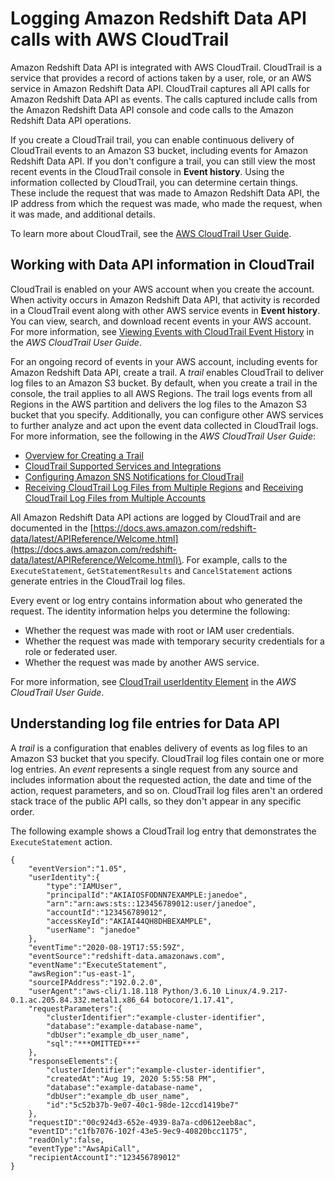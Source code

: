# Logging Amazon Redshift Data API calls with AWS CloudTrail<a name="logging-using-cloudtrail"></a>

Amazon Redshift Data API is integrated with AWS CloudTrail\. CloudTrail is a service that provides a record of actions taken by a user, role, or an AWS service in Amazon Redshift Data API\. CloudTrail captures all API calls for Amazon Redshift Data API as events\. The calls captured include calls from the Amazon Redshift Data API console and code calls to the Amazon Redshift Data API operations\. 

If you create a CloudTrail trail, you can enable continuous delivery of CloudTrail events to an Amazon S3 bucket, including events for Amazon Redshift Data API\. If you don't configure a trail, you can still view the most recent events in the CloudTrail console in **Event history**\. Using the information collected by CloudTrail, you can determine certain things\. These include the request that was made to Amazon Redshift Data API, the IP address from which the request was made, who made the request, when it was made, and additional details\. 

To learn more about CloudTrail, see the [AWS CloudTrail User Guide](https://docs.aws.amazon.com/awscloudtrail/latest/userguide/)\.

## Working with Data API information in CloudTrail<a name="service-name-info-in-cloudtrail"></a>

CloudTrail is enabled on your AWS account when you create the account\. When activity occurs in Amazon Redshift Data API, that activity is recorded in a CloudTrail event along with other AWS service events in **Event history**\. You can view, search, and download recent events in your AWS account\. For more information, see [Viewing Events with CloudTrail Event History](https://docs.aws.amazon.com/awscloudtrail/latest/userguide/view-cloudtrail-events.html) in the *AWS CloudTrail User Guide*\. 

For an ongoing record of events in your AWS account, including events for Amazon Redshift Data API, create a trail\. A *trail* enables CloudTrail to deliver log files to an Amazon S3 bucket\. By default, when you create a trail in the console, the trail applies to all AWS Regions\. The trail logs events from all Regions in the AWS partition and delivers the log files to the Amazon S3 bucket that you specify\. Additionally, you can configure other AWS services to further analyze and act upon the event data collected in CloudTrail logs\. For more information, see the following in the *AWS CloudTrail User Guide*:
+ [Overview for Creating a Trail](https://docs.aws.amazon.com/awscloudtrail/latest/userguide/cloudtrail-create-and-update-a-trail.html)
+ [CloudTrail Supported Services and Integrations](https://docs.aws.amazon.com/awscloudtrail/latest/userguide/cloudtrail-aws-service-specific-topics.html#cloudtrail-aws-service-specific-topics-integrations)
+ [Configuring Amazon SNS Notifications for CloudTrail](https://docs.aws.amazon.com/awscloudtrail/latest/userguide/getting_notifications_top_level.html)
+ [Receiving CloudTrail Log Files from Multiple Regions](https://docs.aws.amazon.com/awscloudtrail/latest/userguide/receive-cloudtrail-log-files-from-multiple-regions.html) and [Receiving CloudTrail Log Files from Multiple Accounts](https://docs.aws.amazon.com/awscloudtrail/latest/userguide/cloudtrail-receive-logs-from-multiple-accounts.html)

All Amazon Redshift Data API actions are logged by CloudTrail and are documented in the  [https://docs.aws.amazon.com/redshift-data/latest/APIReference/Welcome.html](https://docs.aws.amazon.com/redshift-data/latest/APIReference/Welcome.html)\. For example, calls to the `ExecuteStatement`, `GetStatementResults` and `CancelStatement` actions generate entries in the CloudTrail log files\. 

Every event or log entry contains information about who generated the request\. The identity information helps you determine the following: 
+ Whether the request was made with root or IAM user credentials\.
+ Whether the request was made with temporary security credentials for a role or federated user\.
+ Whether the request was made by another AWS service\.

For more information, see [CloudTrail userIdentity Element](https://docs.aws.amazon.com/awscloudtrail/latest/userguide/cloudtrail-event-reference-user-identity.html) in the *AWS CloudTrail User Guide*\.

## Understanding log file entries for Data API<a name="understanding-service-name-entries"></a>

A *trail* is a configuration that enables delivery of events as log files to an Amazon S3 bucket that you specify\. CloudTrail log files contain one or more log entries\. An *event* represents a single request from any source and includes information about the requested action, the date and time of the action, request parameters, and so on\. CloudTrail log files aren't an ordered stack trace of the public API calls, so they don't appear in any specific order\. 

The following example shows a CloudTrail log entry that demonstrates the `ExecuteStatement` action\.

```
{
    "eventVersion":"1.05",
    "userIdentity":{
        "type":"IAMUser",
        "principalId":"AKIAIOSFODNN7EXAMPLE:janedoe",
        "arn":"arn:aws:sts::123456789012:user/janedoe",
        "accountId":"123456789012",
        "accessKeyId":"AKIAI44QH8DHBEXAMPLE",
        "userName": "janedoe"
    },
    "eventTime":"2020-08-19T17:55:59Z",
    "eventSource":"redshift-data.amazonaws.com",
    "eventName":"ExecuteStatement",
    "awsRegion":"us-east-1",
    "sourceIPAddress":"192.0.2.0",
    "userAgent":"aws-cli/1.18.118 Python/3.6.10 Linux/4.9.217-0.1.ac.205.84.332.metal1.x86_64 botocore/1.17.41",
    "requestParameters":{
        "clusterIdentifier":"example-cluster-identifier",
        "database":"example-database-name",
        "dbUser":"example_db_user_name",
        "sql":"***OMITTED***"
    },
    "responseElements":{
        "clusterIdentifier":"example-cluster-identifier",
        "createdAt":"Aug 19, 2020 5:55:58 PM",
        "database":"example-database-name",
        "dbUser":"example_db_user_name",
        "id":"5c52b37b-9e07-40c1-98de-12ccd1419be7"
    },
    "requestID":"00c924d3-652e-4939-8a7a-cd0612eeb8ac",
    "eventID":"c1fb7076-102f-43e5-9ec9-40820bcc1175",
    "readOnly":false,
    "eventType":"AwsApiCall",
    "recipientAccountI":"123456789012"
}
```